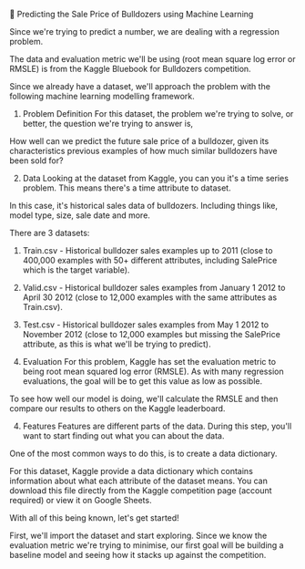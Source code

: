🚜 Predicting the Sale Price of Bulldozers using Machine Learning

Since we're trying to predict a number, we are dealing with a regression problem.

The data and evaluation metric we'll be using (root mean square log error or RMSLE) is from the Kaggle Bluebook for Bulldozers competition.

Since we already have a dataset, we'll approach the problem with the following machine learning modelling framework.

1. Problem Definition
For this dataset, the problem we're trying to solve, or better, the question we're trying to answer is,

How well can we predict the future sale price of a bulldozer, given its characteristics previous examples of how much similar bulldozers have been sold for?

2. Data
Looking at the dataset from Kaggle, you can you it's a time series problem. This means there's a time attribute to dataset.

In this case, it's historical sales data of bulldozers. Including things like, model type, size, sale date and more.

There are 3 datasets:

  1. Train.csv - Historical bulldozer sales examples up to 2011 (close to 400,000 examples with   50+ different attributes, including SalePrice which is the target variable).
  2. Valid.csv - Historical bulldozer sales examples from January 1 2012 to April 30 2012   (close to 12,000 examples with the same attributes as Train.csv).
  3. Test.csv - Historical bulldozer sales examples from May 1 2012 to November 2012 (close to   12,000 examples but missing the SalePrice attribute, as this is what we'll be trying to     predict).

3. Evaluation
For this problem, Kaggle has set the evaluation metric to being root mean squared log error (RMSLE). As with many regression evaluations, the goal will be to get this value as low as possible.

To see how well our model is doing, we'll calculate the RMSLE and then compare our results to others on the Kaggle leaderboard.

4. Features
Features are different parts of the data. During this step, you'll want to start finding out what you can about the data.

One of the most common ways to do this, is to create a data dictionary.

For this dataset, Kaggle provide a data dictionary which contains information about what each attribute of the dataset means. You can download this file directly from the Kaggle competition page (account required) or view it on Google Sheets.

With all of this being known, let's get started!

First, we'll import the dataset and start exploring. Since we know the evaluation metric we're trying to minimise, our first goal will be building a baseline model and seeing how it stacks up against the competition.
